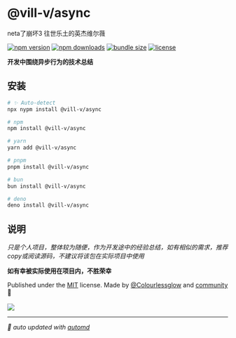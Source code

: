 # @vill-v/async
neta了崩坏3 往世乐土的英杰维尔薇

<!-- automd:badges color="orange" license licenseBranch  bundlephobia packagephobia -->

[![npm version](https://img.shields.io/npm/v/@vill-v/async?color=orange)](https://npmjs.com/package/@vill-v/async)
[![npm downloads](https://img.shields.io/npm/dm/@vill-v/async?color=orange)](https://npm.chart.dev/@vill-v/async)
[![bundle size](https://img.shields.io/bundlephobia/minzip/@vill-v/async?color=orange)](https://bundlephobia.com/package/@vill-v/async)
[![license](https://img.shields.io/github/license/vill-v-kit/vill-v?color=orange)](https://github.com/vill-v-kit/vill-v/blob/true/LICENSE)

<!-- /automd -->

**开发中围绕异步行为的技术总结**

## 安装
<!-- automd:pm-install -->

```sh
# ✨ Auto-detect
npx nypm install @vill-v/async

# npm
npm install @vill-v/async

# yarn
yarn add @vill-v/async

# pnpm
pnpm install @vill-v/async

# bun
bun install @vill-v/async

# deno
deno install @vill-v/async
```

<!-- /automd -->

## 说明
_只是个人项目，整体较为随便，作为开发途中的经验总结，如有相似的需求，推荐copy或阅读源码，不建议将该包在实际项目中使用_

**如有幸被实际使用在项目内，不胜荣幸**

<!-- automd:contributors author="Colourlessglow" license="MIT" -->

Published under the [MIT](https://github.com/vill-v-kit/vill-v/blob/main/LICENSE) license.
Made by [@Colourlessglow](https://github.com/Colourlessglow) and [community](https://github.com/vill-v-kit/vill-v/graphs/contributors) 💛
<br><br>
<a href="https://github.com/vill-v-kit/vill-v/graphs/contributors">
<img src="https://contrib.rocks/image?repo=vill-v-kit/vill-v" />
</a>

<!-- /automd -->

<!-- automd:with-automd -->

---

_🤖 auto updated with [automd](https://automd.unjs.io)_

<!-- /automd -->
